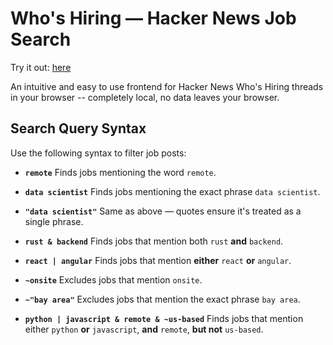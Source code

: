 # Who's Hiring — Hacker News Job Search

Try it out: [here](https://dheerajck.github.io/hnwhoishiring/)

An intuitive and easy to use frontend for Hacker News Who's Hiring threads in your browser -- completely local, no data leaves your browser.

## Search Query Syntax

Use the following syntax to filter job posts:

- **`remote`**
  Finds jobs mentioning the word `remote`.

- **`data scientist`**
  Finds jobs mentioning the exact phrase `data scientist`.

- **`"data scientist"`**
  Same as above — quotes ensure it's treated as a single phrase.

- **`rust & backend`**
  Finds jobs that mention both `rust` **and** `backend`.

- **`react | angular`**
  Finds jobs that mention **either** `react` **or** `angular`.

- **`~onsite`**
  Excludes jobs that mention `onsite`.

- **`~"bay area"`**
  Excludes jobs that mention the exact phrase `bay area`.

- **`python | javascript & remote & ~us-based`**
  Finds jobs that mention either `python` **or** `javascript`, **and** `remote`, **but not** `us-based`.
